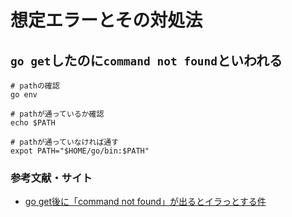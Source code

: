 # 想定エラーとその対処法
## `go get`したのに`command not found`といわれる
```
# pathの確認
go env

# pathが通っているか確認
echo $PATH

# pathが通っていなければ通す
expot PATH="$HOME/go/bin:$PATH"
```
### 参考文献・サイト
- [go get後に「command not found」が出るとイラっとする件](https://selfnote.work/20210513/programming/go-error-command-not-found/)

